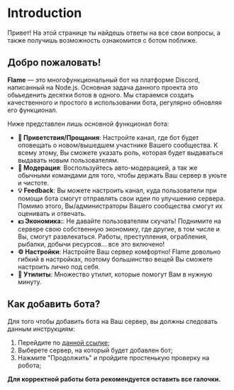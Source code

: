 # Introduction

Привет! На этой странице ты найдешь ответы на все свои вопросы, а также получишь возможность ознакомится с ботом поближе.

## Добро пожаловать!

**Flame** — это многофункциональный бот на платформе Discord, написанный на Node.js. Основная задача данного проекта это обьъеденить десятки ботов в одного. Мы стараемся создать качественного и простого в использовании бота, регулярно обновляя его функционал.

Ниже представлен лишь основной функционал бота:

* **👋 Приветствия/Прощания**: Настройте канал, где бот будет оповещать о новом/вышедшем участнике Вашего сообщества. К всему этому, Вы сможете указать роль, которая будет выдаваться выдавать новым пользователям.
* **🔧 Модерация**: Воспользуйтесь авто-модерацией, а так же обычными командами для того, чтобы держать Ваш сервер в уюьте и чистоте.
* **💡 Feedback**: Вы можете настроить канал, куда пользователи при помощи бота смогут отправлять свои идеи по улучшению сервера. Помимо этого, Вы/администраторы Вашего сообщества смогут их оценивать и отвечать.
* **💵 Экономика:**: Не давайте пользователям скучать! Поднимите на сервере свою собственную экономику, где другие, в том числе и Вы, смогут развлекаться. Работы, преступления, ограбления, рыбалки, добычи ресурсов... все это включено!
* **⚙️ Настройки**: Настройте Ваш сервер комфортно! Flame довольно гибкий в настройках, поэтому большинство вещей Вы сможете настроить лично под себя.
* **🔗 Утилиты**: Множество утилит, которые помогут Вам в нужную минуту.

## Как добавить бота?
Для того чтобы добавить бота на Ваш сервер, вы должны следовать данным инструкциям:
    
1. Перейдите по [данной ссылке](https://discord.com/oauth2/authorize?client_id=681096280193368073&permissions=8&scope=bot%20applications.commands);
2. Выберете сервер, на который будет добавлен бот;
3. Нажмите "Продолжить" и пройдите простенькую проверку на робота;

**Для корректной работы бота рекомендуется оставить все галочки.**


